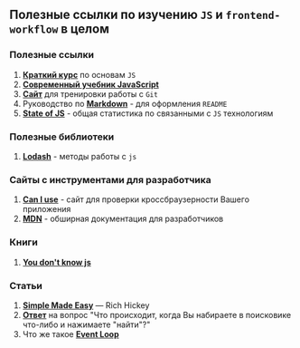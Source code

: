 ## Полезные ссылки по изучению `JS` и `frontend-workflow` в целом

### Полезные ссылки

1. **[Краткий курс](https://ru.code-basics.com/languages/javascript )** по основам `JS`
2. **[Современный учебник JavaScript](https://learn.javascript.ru/)**
3. **[Сайт](https://learngitbranching.js.org/)** для тренировки работы с `Git`
4. Руководство по **[Markdown](https://paulradzkov.com/2014/markdown_cheatsheet/)** - для
   оформления `README`
5. **[State of JS](https://2021.stateofjs.com/ru-RU/)** - общая статистика по связанными
   с `JS` технологиям

### Полезные библиотеки

1. **[Lodash](https://lodash.com/docs/4.17.15)** - методы работы с `js`

### Сайты с инструментами для разработчика

1. **[Can I use](https://caniuse.com/)** - сайт для проверки кроссбраузерности Вашего
   приложения
2. **[MDN](https://developer.mozilla.org/en-US/)** - обширная документация для
   разработчиков

### Книги

1. **[You don't know js](https://github.com/azat-io/you-dont-know-js-ru)**

### Статьи

1. **[Simple Made Easy](https://habr.com/ru/post/496802/)** — Rich Hickey
2. **[Ответ](https://github.com/alex/what-happens-when)** на вопрос "Что происходит, когда
   Вы набираете в поисковике что-либо и нажимаете "найти"?"
3. Что же такое **[Event Loop](https://www.youtube.com/watch?v=8aGhZQkoFbQ)**